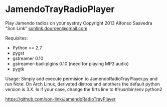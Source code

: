 # JamendoTrayRadioPlayer

Play Jamendo radios on your systray
Copyright 2013 Alfonso Saavedra "Son Link" <sonlink.dourden@gmail.com>

Requisites:
* Python >= 2.7
* pygst
* gstreamer 0.10
* gstreamer-bad-plgins 0.10 (need for playing MP3 audio)
* pygtk

Usage:
Simply add execute permision to JamendoRadioTrayPlayer.py and run
Note: On Arch Linux, derivated distros and anothers the default python version is 3.X. Is if your case, change the firts line to #!/usr/bin/env python2

https://github.com/son-link/JamendoRadioTrayPlayer
